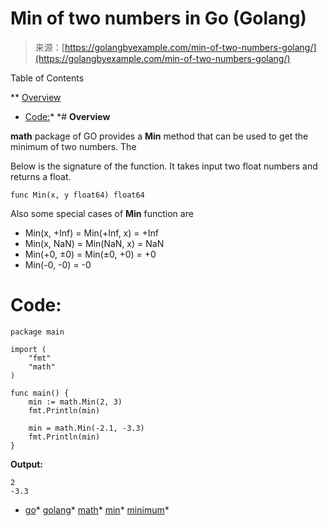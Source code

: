 <!--yml
category: 未分类
date: 2024-10-13 06:15:42
-->

# Min of two numbers in Go (Golang)

> 来源：[https://golangbyexample.com/min-of-two-numbers-golang/](https://golangbyexample.com/min-of-two-numbers-golang/)

Table of Contents

 **   [Overview](#Overview "Overview")
*   [Code:](#Code "Code:")*  *# **Overview**

**math** package of GO provides a **Min** method that can be used to get the minimum of two numbers. The

Below is the signature of the function. It takes input two float numbers and returns a float.

```
func Min(x, y float64) float64
```

Also some special cases of **Min** function are

*   Min(x, +Inf) = Min(+Inf, x) = +Inf
*   Min(x, NaN) = Min(NaN, x) = NaN
*   Min(+0, ±0) = Min(±0, +0) = +0
*   Min(-0, -0) = -0

# **Code:**

```
package main

import (
    "fmt"
    "math"
)

func main() {
    min := math.Min(2, 3)
    fmt.Println(min)

    min = math.Min(-2.1, -3.3)
    fmt.Println(min)
}
```

**Output:**

```
2
-3.3
```

*   [go](https://golangbyexample.com/tag/go/)*   [golang](https://golangbyexample.com/tag/golang/)*   [math](https://golangbyexample.com/tag/math/)*   [min](https://golangbyexample.com/tag/min/)*   [minimum](https://golangbyexample.com/tag/minimum/)*